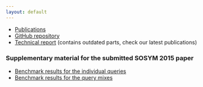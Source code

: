 ```yaml
---
layout: default
---
```


* [Publications](http://incquery.net/publications/trainbenchmark)
* [GitHub repository](https://github.com/FTSRG/trainbenchmark)
* [Technical report](https://www.sharelatex.com/github/repos/FTSRG/trainbenchmark-docs/builds/latest/output.pdf) (contains outdated parts, check our latest publications)

### Supplementary material for the submitted SOSYM 2015 paper

* [Benchmark results for the individual queries](results/results-individual.csv)
* [Benchmark results for the query mixes](results/results-mix.csv)
